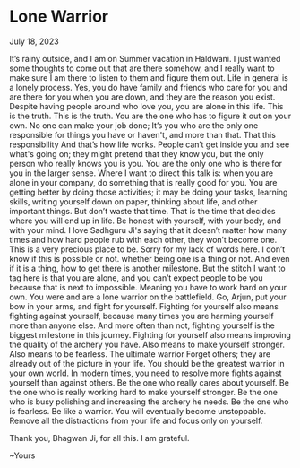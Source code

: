 # Lone Warrior

July 18, 2023

It’s rainy outside, and I am on Summer vacation in Haldwani.
I just wanted some thoughts to come out that are there somehow, and I really want to make sure I am there to listen to them and figure them out.
Life in general is a lonely process. Yes, you do have family and friends who care for you and are there for you when you are down, and they are the reason you exist. Despite having people around who love you, you are alone in this life. This is the truth. This is the truth. You are the one who has to figure it out on your own. No one can make your job done; It’s you who are the only one responsible for things you have or haven't, and more than that.
That this responsibility And that’s how life works. People can’t get inside you and see what's going on; they might pretend that they know you, but the only person who really knows you is you. You are the only one who is there for you in the larger sense.
Where I want to direct this talk is: when you are alone in your company, do something that is really good for you. You are getting better by doing those activities; it may be doing your tasks, learning skills, writing yourself down on paper, thinking about life, and other important things. But don’t waste that time. That is the time that decides where you will end up in life. Be honest with yourself, with your body, and with your mind.
I love Sadhguru Ji's saying that it doesn’t matter how many times and how hard people rub with each other, they won’t become one. This is a very precious place to be. Sorry for my lack of words here. I don’t know if this is possible or not. whether being one is a thing or not. And even if it is a thing, how to get there is another milestone.
But the stitch I want to tag here is that you are alone, and you can’t expect people to be you because that is next to impossible.
Meaning you have to work hard on your own. You were and are a lone warrior on the battlefield. Go, Arjun, put your bow in your arms, and fight for yourself.
Fighting for yourself also means fighting against yourself, because many times you are harming yourself more than anyone else. And more often than not, fighting yourself is the biggest milestone in this journey.
Fighting for yourself also means improving the quality of the archery you have. Also means to make yourself stronger. Also means to be fearless. The ultimate warrior Forget others; they are already out of the picture in your life. You should be the greatest warrior in your own world.
In modern times, you need to resolve more fights against yourself than against others.
Be the one who really cares about yourself. Be the one who is really working hard to make yourself stronger. Be the one who is busy polishing and increasing the archery he needs. Be the one who is fearless. Be like a warrior. You will eventually become unstoppable.
Remove all the distractions from your life and focus only on yourself.

Thank you, Bhagwan Ji, for all this. I am grateful.

~Yours

